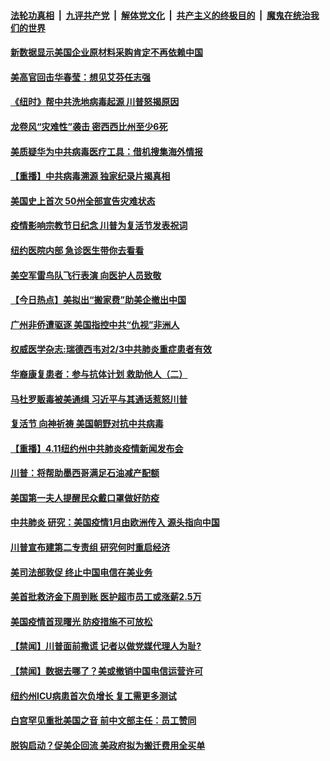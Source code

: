 

####  [法轮功真相](../../../../basic/blob/master/README.md?t=04131530) &nbsp;|&nbsp; [九评共产党](../../../../9ping.md/blob/master/README.md?t=04131530) &nbsp;|&nbsp; [解体党文化](../../../../jtdwh.md/blob/master/README.md?t=04131530)  &nbsp;|&nbsp; [共产主义的终极目的](../../../../gczydzjmd.md/blob/master/README.md?t=04131530) &nbsp;|&nbsp; [魔鬼在统治我们的世界](../../../../mgztzwmdsj.md/blob/master/README.md?t=04131530) 

#### [新数据显示美国企业原材料采购肯定不再依赖中国](../pages/prog203/a102821915.md?t=04131530) 

#### [美高官回击华春莹：想见艾芬任志强](../pages/prog203/a102821886.md?t=04131530) 

#### [《纽时》帮中共洗地病毒起源 川普怒揭原因](../pages/prog203/a102821924.md?t=04131530) 

#### [龙卷风“灾难性”袭击 密西西比州至少6死](../pages/prog203/a102821913.md?t=04131530) 

#### [美质疑华为中共病毒医疗工具：借机搜集海外情报](../pages/prog203/a102821826.md?t=04131530) 

#### [【重播】中共病毒溯源 独家纪录片揭真相](../pages/prog203/a102821093.md?t=04131530) 

#### [美国史上首次 50州全部宣告灾难状态](../pages/prog203/a102821718.md?t=04131530) 

#### [疫情影响宗教节日纪念 川普为复活节发表祝词](../pages/prog203/a102821625.md?t=04131530) 

#### [纽约医院内部 急诊医生带你去看看](../pages/prog203/a102821693.md?t=04131530) 

#### [美空军雷鸟队飞行表演 向医护人员致敬](../pages/prog203/a102821670.md?t=04131530) 

#### [【今日热点】美拟出“搬家费”助美企撤出中国](../pages/prog203/a102821646.md?t=04131530) 

#### [广州非侨遭驱逐 美国指控中共“仇视”非洲人](../pages/prog203/a102821364.md?t=04131530) 

#### [权威医学杂志:瑞德西韦对2/3中共肺炎重症患者有效](../pages/prog203/a102821197.md?t=04131530) 

#### [华裔康复患者：参与抗体计划 救助他人（二）](../pages/prog203/a102820436.md?t=04131530) 

#### [马杜罗贩毒被美通缉 习近平与其通话惹怒川普](../pages/prog203/a102821128.md?t=04131530) 

#### [复活节 向神祈祷 美国朝野对抗中共病毒](../pages/prog203/a102821108.md?t=04131530) 

#### [【重播】4.11纽约州中共肺炎疫情新闻发布会](../pages/prog203/a102820203.md?t=04131530) 

#### [川普：将帮助墨西哥满足石油减产配额](../pages/prog203/a102821064.md?t=04131530) 

#### [美国第一夫人提醒民众戴口罩做好防疫](../pages/prog203/a102821012.md?t=04131530) 

#### [中共肺炎 研究：美国疫情1月由欧洲传入 源头指向中国](../pages/prog203/a102820919.md?t=04131530) 

#### [川普宣布建第二专责组 研究何时重启经济](../pages/prog203/a102820623.md?t=04131530) 

#### [美司法部敦促 终止中国电信在美业务](../pages/prog203/a102820504.md?t=04131530) 

#### [美首批救济金下周到账 医护超市员工或涨薪2.5万](../pages/prog203/a102820378.md?t=04131530) 

#### [美国疫情首现曙光 防疫措施不可放松](../pages/prog203/a102820562.md?t=04131530) 


#### [【禁闻】川普面前撒谎 记者以做党媒代理人为耻?](../pages/prog203/a102820510.md?t=04131530) 

#### [【禁闻】数据去哪了？美或撤销中国电信运营许可](../pages/prog203/a102820502.md?t=04131530) 

#### [纽约州ICU病患首次负增长 复工需更多测试](../pages/prog203/a102820478.md?t=04131530) 

#### [白宫罕见重批美国之音 前中文部主任：员工赞同](../pages/prog203/a102820448.md?t=04131530) 

#### [脱钩启动？促美企回流 美政府拟为搬迁费用全买单](../pages/prog203/a102820346.md?t=04131530) 


